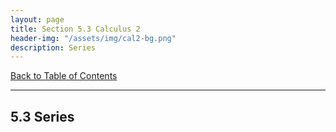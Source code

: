 ```yaml
---
layout: page
title: Section 5.3 Calculus 2
header-img: "/assets/img/cal2-bg.png"
description: Series
---
```


[Back to Table of Contents](../..)

---

## 5.3 Series
